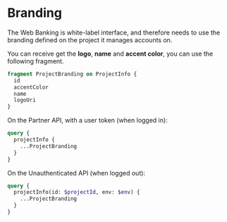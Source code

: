 # Branding

The Web Banking is white-label interface, and therefore needs to use the branding defined on the project it manages accounts on.

You can receive get the **logo**, **name** and **accent color**, you can use the following fragment.

```graphql
fragment ProjectBranding on ProjectInfo {
  id
  accentColor
  name
  logoUri
}
```

On the Partner API, with a user token (when logged in):

```graphql
query {
  projectInfo {
    ...ProjectBranding
  }
}
```

On the Unauthenticated API (when logged out):

```graphql
query {
  projectInfo(id: $projectId, env: $env) {
    ...ProjectBranding
  }
}
```
